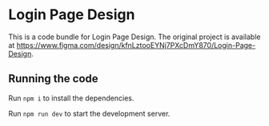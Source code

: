 
  # Login Page Design

  This is a code bundle for Login Page Design. The original project is available at https://www.figma.com/design/kfnLztooEYNj7PXcDmY870/Login-Page-Design.

  ## Running the code

  Run `npm i` to install the dependencies.

  Run `npm run dev` to start the development server.
  